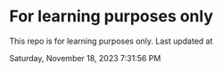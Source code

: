# For learning purposes only
This repo is for learning purposes only.
Last updated at

Saturday, November 18, 2023 7:31:56 PM

